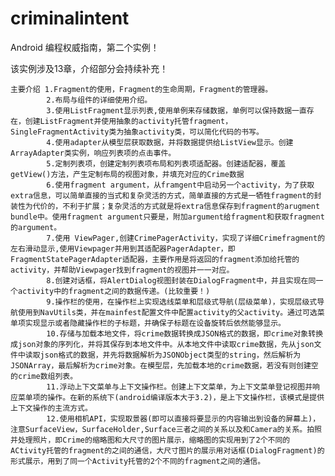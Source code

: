 # criminalintent

 Android 编程权威指南，第二个实例！
 
  该实例涉及13章，介绍部分会持续补充！
  
    主要介绍 1.Fragment的使用，Fragment的生命周期，Fragment的管理器。
            2.布局与组件的详细使用介绍。
            3.使用ListFragment显示列表,使用单例来存储数据，单例可以保持数据一直存在，创建ListFragment并使用抽象的activity托管fragment，SingleFragmentActivity类为抽象activity类，可以简化代码的书写。
            4.使用adapter从模型层获取数据，并将数据提供给ListView显示。创建ArrayAdapter类实例，响应列表项的点击事件。
            5.定制列表项，创建定制列表项布局和列表项适配器。创建适配器，覆盖getView()方法，产生定制布局的视图对象，并填充对应的Crime数据
            6.使用fragment argument，从framgent中启动另一个activity，为了获取extra信息，可以简单直接的当式和复杂灵活的方式，简单直接的方式是一牺牲fragment的封装性为代价的，不利于扩展；复杂灵活的方式就是将extra信息保存到fragment的arugment bundle中。使用fragment argument只要是，附加argument给fragment和获取fragment的argument。
            7.使用 ViewPager,创建CrimePagerActivity，实现了详细Crimefragment的左右滑动显示,使用Viewpager并用到其适配器PagerAdapter，即FragmentStatePagerAdapter适配器，主要作用是将返回的fragment添加给托管的activity，并帮助Viewpager找到fragment的视图并一一对应。
            8.创建对话框，将AlertDialog视图封装在DialogFragment中，并且实现在同一个activity中的fragment之间的数据传递。(比较重要！)
            9.操作栏的使用，在操作栏上实现选线菜单和层级式导航(层级菜单)，实现层级式导航使用到NavUtils类，并在mainfest配置文件中配置activity的父activity。通过可选菜单项实现显示或者隐藏操作栏的子标题，并确保子标题在设备旋转后依然能够显示。
            10.存储与加载本地文件，将crime数据转换成JSON格式的数据，即crime对象转换成json对象的序列化，并将其保存到本地文件中。从本地文件中读取crime数据，先从json文件中读取json格式的数据，并先将数据解析为JSONObject类型的string，然后解析为JSONArray，最后解析为crime对象。在模型层，先加载本地的crime数据，若没有则创建空的crime数组列表。
            11.浮动上下文菜单与上下文操作栏。创建上下文菜单，为上下文菜单登记视图并响应菜单项的操作。在新的系统下(android编译版本大于3.2)，是上下文操作栏，该模式是提供上下文操作的主流方式。
            12.使用相机API，实现取景器(即可以直接将要显示的内容输出到设备的屏幕上)，注意SurfaceView，SurfaceHolder,Surface三者之间的关系以及和Camera的关系。拍照并处理照片，即Crime的缩略图和大尺寸的图片展示，缩略图的实现用到了2个不同的ACtivity托管的fragment的之间的通信，大尺寸图片的展示用对话框(DialogFragment)的形式展示，用到了同一个Activity托管的2个不同的fragment之间的通信。
            
   
